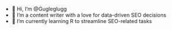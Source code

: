 - 👋 Hi, I’m @Gugleglugg
- 👀 I’m a content writer with a love for data-driven SEO decisions
- 🌱 I’m currently learning R to streamline SEO-related tasks


<!---
Gugleglugg/Gugleglugg is a ✨ special ✨ repository because its `README.md` (this file) appears on your GitHub profile.
You can click the Preview link to take a look at your changes.
--->
